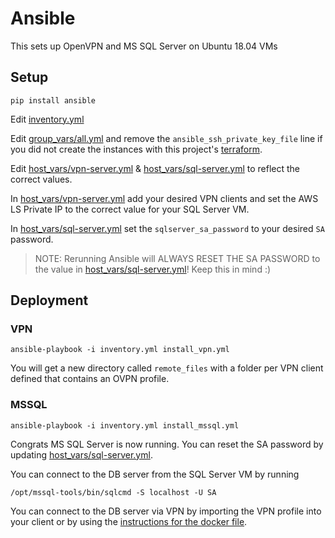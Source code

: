 # Ansible

This sets up OpenVPN and MS SQL Server on Ubuntu 18.04 VMs

## Setup


```
pip install ansible
```

Edit [inventory.yml](./inventory.yml)

Edit [group_vars/all.yml](group_vars/all.yml) and remove the `ansible_ssh_private_key_file` line if you did not create the instances with this project's [terraform](../tf).  

Edit [host_vars/vpn-server.yml](host_vars/vpn-server.yml) & [host_vars/sql-server.yml](host_vars/sql-server.yml) to reflect the correct values.

In [host_vars/vpn-server.yml](host_vars/vpn-server.yml) add your desired VPN clients and set the AWS LS Private IP to the correct value for your SQL Server VM.

In [host_vars/sql-server.yml](host_vars/sql-server.yml) set the `sqlserver_sa_password` to your desired `SA` password.   

> NOTE: Rerunning Ansible will ALWAYS RESET THE SA PASSWORD to the value in [host_vars/sql-server.yml](host_vars/sql-server.yml)! Keep this in mind :)

## Deployment

### VPN

```
ansible-playbook -i inventory.yml install_vpn.yml
```

You will get a new directory called `remote_files` with a folder per VPN client defined that contains an OVPN profile.

### MSSQL

```
ansible-playbook -i inventory.yml install_mssql.yml
```

Congrats MS SQL Server is now running. You can reset the SA password by updating [host_vars/sql-server.yml](host_vars/sql-server.yml). 

You can connect to the DB server from the SQL Server VM by running 

```
/opt/mssql-tools/bin/sqlcmd -S localhost -U SA 
```

You can connect to the DB server via VPN by importing the VPN profile into your client or by using the [instructions for the docker file](../docker/README.md).